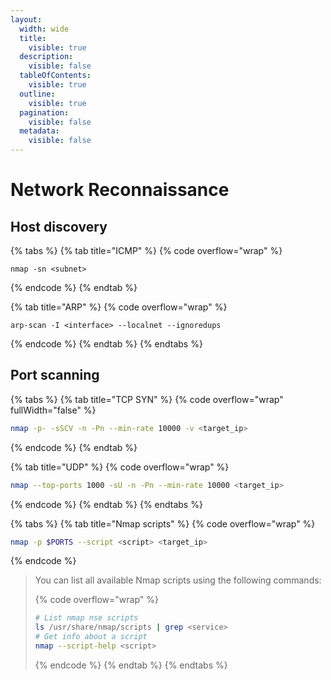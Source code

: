 ```yaml
---
layout:
  width: wide
  title:
    visible: true
  description:
    visible: false
  tableOfContents:
    visible: true
  outline:
    visible: true
  pagination:
    visible: false
  metadata:
    visible: false
---
```


# Network Reconnaissance

## Host discovery

{% tabs %}
{% tab title="ICMP" %}
{% code overflow="wrap" %}
```shell
nmap -sn <subnet>
```
{% endcode %}
{% endtab %}

{% tab title="ARP" %}
{% code overflow="wrap" %}
```shell
arp-scan -I <interface> --localnet --ignoredups
```
{% endcode %}
{% endtab %}
{% endtabs %}

## Port scanning

{% tabs %}
{% tab title="TCP SYN" %}
{% code overflow="wrap" fullWidth="false" %}
```sh
nmap -p- -sSCV -n -Pn --min-rate 10000 -v <target_ip>
```
{% endcode %}
{% endtab %}

{% tab title="UDP" %}
{% code overflow="wrap" %}
```sh
nmap --top-ports 1000 -sU -n -Pn --min-rate 10000 <target_ip>
```
{% endcode %}
{% endtab %}
{% endtabs %}

{% tabs %}
{% tab title="Nmap scripts" %}
{% code overflow="wrap" %}
```sh
nmap -p $PORTS --script <script> <target_ip>
```
{% endcode %}

> You can list all available Nmap scripts using the following commands:
>
> {% code overflow="wrap" %}
> ```sh
> # List nmap nse scripts
> ls /usr/share/nmap/scripts | grep <service>
> # Get info about a script
> nmap --script-help <script>
> ```
> {% endcode %}
{% endtab %}
{% endtabs %}
